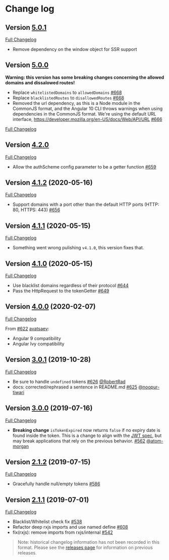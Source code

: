 # Change log

## Version [5.0.1](https://github.com/nativescript-angular-jwt/tags/v5.0.1)

[Full Changelog](https://github.com/nativescript-angular-jwt/compare/v5.0.0..v5.0.1)

- Remove dependency on the window object for SSR support

## Version [5.0.0](https://github.com/nativescript-angular-jwt/tags/v5.0.0)

**Warning: this version has some breaking changes concerning the allowed domains and dissalowed routes!**

- Replace `whitelistedDomains` to `allowedDomains` [#668](https://github.com/nativescript-angular-jwt/pull/668)
- Replace `blacklistedRoutes` to `disallowedRoutes` [#668](https://github.com/nativescript-angular-jwt/pull/668)
- Removed the url dependency, as this is a Node module in the CommonJS format, and the Angular 10 CLI throws warnings when using dependencies in the CommonJS format. We're using the default URL interface, https://developer.mozilla.org/en-US/docs/Web/API/URL [#666](https://github.com/nativescript-angular-jwt/pull/666)

[Full Changelog](https://github.com/nativescript-angular-jwt/compare/v4.2.0..v5.0.0)

## Version [4.2.0](https://github.com/nativescript-angular-jwt/tags/v4.2.0)

[Full Changelog](https://github.com/nativescript-angular-jwt/compare/v4.1.2..v4.2.0)

- Allow the authScheme config parameter to be a getter function [#659](https://github.com/nativescript-angular-jwt/pull/659)

## Version [4.1.2](https://github.com/nativescript-angular-jwt/tags/v4.1.2) (2020-05-16)

[Full Changelog](https://github.com/nativescript-angular-jwt/compare/v4.1.1..v4.1.2)

- Support domains with a port other than the default HTTP ports (HTTP: 80, HTTPS: 443)
  [#656](https://github.com/nativescript-angular-jwt/pull/656)

## Version [4.1.1](https://github.com/nativescript-angular-jwt/tags/v4.1.1) (2020-05-15)

[Full Changelog](https://github.com/nativescript-angular-jwt/compare/v4.1.0..v4.1.1)

- Something went wrong pulishing `v4.1.0`, this version fixes that.

## Version [4.1.0](https://github.com/nativescript-angular-jwt/tags/v4.1.0) (2020-05-15)

[Full Changelog](https://github.com/nativescript-angular-jwt/compare/4.0.0..v4.1.0)

- Use blacklist domains regardless of their protocol [#644](https://github.com/nativescript-angular-jwt/pull/644)
- Pass the HttpRequest to the tokenGetter [#649](https://github.com/nativescript-angular-jwt/pull/649)

## Version [4.0.0](https://github.com/nativescript-angular-jwt/tags/v4.0.0) (2020-02-07)

[Full Changelog](https://github.com/nativescript-angular-jwt/compare/3.0.1..4.0.0)

From [\#622](https://github.com/nativescript-angular-jwt/pull/622) [avatsaev](https://github.com/avatsaev):

- Angular 9 compatibility
- Angular Ivy compatibility

## Version [3.0.1](https://github.com/nativescript-angular-jwt/tags/v3.0.1) (2019-10-28)

[Full Changelog](https://github.com/nativescript-angular-jwt/compare/3.0.0..3.0.1)

- Be sure to handle `undefined` tokens [\#626](https://github.com/nativescript-angular-jwt/pull/626) [@RobertRad](https://github.com/RobertRad)
- docs: corrected/rephrased a sentence in README.md [\#625](https://github.com/nativescript-angular-jwt/pull/625) [@noopur-tiwari](https://github.com/noopur-tiwari)

## Version [3.0.0](https://github.com/nativescript-angular-jwt/releases/tag/3.0.0) (2019-07-16)

[Full Changelog](https://github.com/nativescript-angular-jwt/compare/2.1.2..3.0.0)

- **Breaking change** `isTokenExpired` now returns `false` if no expiry date is found inside the token. This is a change to align with the [JWT spec](https://tools.ietf.org/html/rfc7519#section-4.1.4), but may break applications that rely on the previous behavior. [#562](https://github.com/nativescript-angular-jwt/pull/562) [@atom-morgan](https://github.com/atom-morgan)

## Version [2.1.2](https://github.com/nativescript-angular-jwt/releases/tag/2.1.2) (2019-07-15)

[Full Changelog](https://github.com/nativescript-angular-jwt/compare/2.1.1..2.1.2)

- Gracefully handle null/empty tokens [#586](https://github.com/nativescript-angular-jwt/pull/586)

## Version [2.1.1](https://github.com/nativescript-angular-jwt/releases/tag/2.1.1) (2019-07-01)

[Full Changelog](https://github.com/nativescript-angular-jwt/compare/2.1.0...2.1.1)

- Blacklist/Whitelist check fix [#538](https://github.com/nativescript-angular-jwt/pull/538)
- Refactor deep rxjs imports and use named define [#608](https://github.com/nativescript-angular-jwt/pull/608)
- fix(rxjs): remove imports from rxjs/internal [#542](https://github.com/nativescript-angular-jwt/pull/542)

> Note: historical changelog information has not been recorded in this format. Please see the [releases page](https://github.com/nativescript-angular-jwt/releases) for information on previous releases.
